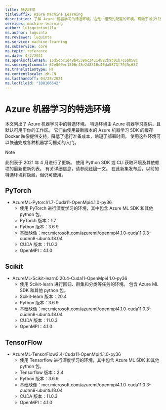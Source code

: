 ```yaml
---
title: 特选环境
titleSuffix: Azure Machine Learning
description: 了解 Azure 机器学习的特选环境，这是一组预先配置的环境，有助于减少试验和部署准备时间。
services: machine-learning
author: luisquintanilla
ms.author: luquinta
ms.reviewer: luquinta
ms.service: machine-learning
ms.subservice: core
ms.topic: reference
ms.date: 4/2/2021
ms.openlocfilehash: 16d5cbc1d48b4559ac34314582b9c01b7c6bb58c
ms.sourcegitcommit: 62e800ec1306c45e2d8310c40da5873f7945c657
ms.translationtype: HT
ms.contentlocale: zh-CN
ms.lasthandoff: 04/28/2021
ms.locfileid: "108166642"
---
```

# <a name="azure-machine-learning-curated-environments"></a>Azure 机器学习的特选环境

本文列出了 Azure 机器学习中的特选环境。 特选环境由 Azure 机器学习提供，且默认可用于你的工作区。 它们由使用最新版本的 Azure 机器学习 SDK 的缓存 Docker 映像提供支持，降低了运行准备成本，缩短了部署时间。 使用这些环境可以快速完成各种机器学习框架的入门。

> [!NOTE]
> 此列表于 2021 年 4 月进行了更新。 使用 Python SDK 或 CLI 获取环境及其依赖项的最新更新列表。 有关详细信息，请参阅[环境](./how-to-use-environments.md#use-a-curated-environment)一文。 在此新集发布后，以前的特选环境将隐藏，但仍可使用。 

## <a name="pytorch"></a>PyTorch
- AzureML-Pytorch1.7-Cuda11-OpenMpi4.1.0-py36
     - 使用 PyTorch 进行深度学习的环境，其中包含 Azure ML SDK 和其他 python 包。
     - PyTorch 版本：1.7
     - Python 版本：3.6.9
     - 基础映像：mcr.microsoft.com/azureml/openmpi4.1.0-cuda11.0.3-cudnn8-ubuntu18.04
     - CUDA 版本：11.0.3
     - OpenMPI：4.1.0

## <a name="scikit"></a>Scikit
- AzureML-Scikit-learn0.20.4-Cuda11-OpenMpi4.1.0-py36
     - 使用 Scikit-learn 进行回归、群集和分类等任务的环境。 包含 Azure ML SDK 和其他 python 包。
     - Scikit-learn 版本：20.4
     - Python 版本：3.6.9
     - 基础映像：mcr.microsoft.com/azureml/openmpi4.1.0-cuda11.0.3-cudnn8-ubuntu18.04
     - CUDA 版本：11.0.3
     - OpenMPI：4.1.0

## <a name="tensorflow"></a>TensorFlow
- AzureML-TensorFlow2.4-Cuda11-OpenMpi4.1.0-py36
     - 使用 Tensorflow 进行深度学习的环境，其中包含 Azure ML SDK 和其他 python 包。
     - Tensorflow 版本：2.4
     - Python 版本：3.6.9
     - 基础映像：mcr.microsoft.com/azureml/openmpi4.1.0-cuda11.0.3-cudnn8-ubuntu18.04
     - CUDA 版本：11.0.3
     - OpenMPI：4.1.0
